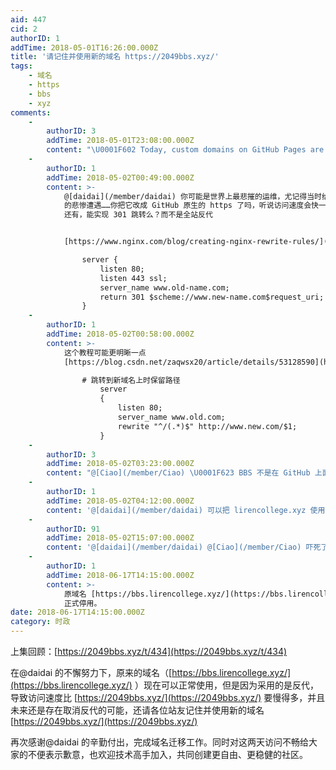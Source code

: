```yaml
---
aid: 447
cid: 2
authorID: 1
addTime: 2018-05-01T16:26:00.000Z
title: '请记住并使用新的域名 https://2049bbs.xyz/'
tags:
    - 域名
    - https
    - bbs
    - xyz
comments:
    -
        authorID: 3
        addTime: 2018-05-01T23:08:00.000Z
        content: "\U0001F602 Today, custom domains on GitHub Pages are gaining support for HTTPS via @ letsencrypt. [https://blog.github.com/2018-05-01-github-pages-custom-domains-https/](https://blog.github.com/2018-05-01-github-pages-custom-domains-https/)"
    -
        authorID: 1
        addTime: 2018-05-02T00:49:00.000Z
        content: >-
            @[daidai](/member/daidai) 你可能是世界上最悲摧的运维，尤记得当时给 bbs 加 https
            的悲惨遭遇……你把它改成 GitHub 原生的 https 了吗，听说访问速度会快一点，能够利用 GitHub 的 CDN 网络。
            还有，能实现 301 跳转么？而不是全站反代


            [https://www.nginx.com/blog/creating-nginx-rewrite-rules/](https://www.nginx.com/blog/creating-nginx-rewrite-rules/)

                server {
                    listen 80;
                    listen 443 ssl;
                    server_name www.old-name.com;
                    return 301 $scheme://www.new-name.com$request_uri;
                }
    -
        authorID: 1
        addTime: 2018-05-02T00:58:00.000Z
        content: >-
            这个教程可能更明晰一点
            [https://blog.csdn.net/zaqwsx20/article/details/53128590](https://blog.csdn.net/zaqwsx20/article/details/53128590)

                # 跳转到新域名上时保留路径
                    server  
                    {  
                        listen 80;  
                        server_name www.old.com;  
                        rewrite "^/(.*)$" http://www.new.com/$1;  
                    }
    -
        authorID: 3
        addTime: 2018-05-02T03:23:00.000Z
        content: "@[Ciao](/member/Ciao) \U0001F623 BBS 不是在 GitHub 上面，没法用 GitHub 提供的 HTTPS 和 CDN 加速吧？跳转可以改一下。"
    -
        authorID: 1
        addTime: 2018-05-02T04:12:00.000Z
        content: '@[daidai](/member/daidai) 可以把 lirencollege.xyz 使用那个。'
    -
        authorID: 91
        addTime: 2018-05-02T15:07:00.000Z
        content: '@[daidai](/member/daidai) @[Ciao](/member/Ciao) 吓死了，还以为被认证了呢。'
    -
        authorID: 1
        addTime: 2018-06-17T14:15:00.000Z
        content: >-
            原域名 [https://bbs.lirencollege.xyz/](https://bbs.lirencollege.xyz/)
            正式停用。
date: 2018-06-17T14:15:00.000Z
category: 时政
---
```


上集回顾：[https://2049bbs.xyz/t/434](https://2049bbs.xyz/t/434)

在@daidai 的不懈努力下，原来的域名（[https://bbs.lirencollege.xyz/](https://bbs.lirencollege.xyz/) ）现在可以正常使用，但是因为采用的是反代，导致访问速度比 [https://2049bbs.xyz/](https://2049bbs.xyz/) 要慢得多，并且未来还是存在取消反代的可能，还请各位站友记住并使用新的域名 [https://2049bbs.xyz/](https://2049bbs.xyz/)

再次感谢@daidai 的辛勤付出，完成域名迁移工作。同时对这两天访问不畅给大家的不便表示歉意，也欢迎技术高手加入，共同创建更自由、更稳健的社区。
